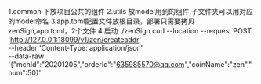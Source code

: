 1.common 下放项目公共的组件
2.utils 放model用到的组件,子文件夹可以用对应的model命名
3.app.toml配置文件放根目录，部署只需要拷贝zenSign,app.toml，2个文件
4.启动 ./zenSign
curl --location --request POST 'http://127.0.0.1:18099/v1/zen/createaddr' \
--header 'Content-Type: application/json' \
--data-raw '{"mchId":"20201205","orderId":"635985570@qq.com","coinName":"zen","num":50}'